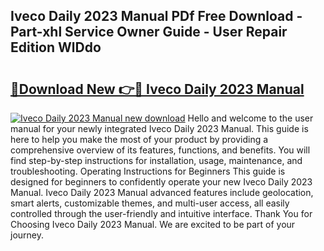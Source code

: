 ## Iveco Daily 2023 Manual PDf Free Download - Part-xhl Service Owner Guide - User Repair Edition WlDdo

# <h2><a href="http://cf15337.oget.top/?id=Iveco+Daily+2023+Manual">🔗Download New 👉🔴 Iveco Daily 2023 Manual</a></h2>

[![Iveco Daily 2023 Manual new download](https://i.imgur.com/5g1atiW.png)](http://cf15337.oget.top/?id=Iveco+Daily+2023+Manual)
Hello and welcome to the user manual for your newly integrated Iveco Daily 2023 Manual. This guide is here to help you make the most of your product by providing a comprehensive overview of its features, functions, and benefits. You will find step-by-step instructions for installation, usage, maintenance, and troubleshooting. Operating Instructions for Beginners This guide is designed for beginners to confidently operate your new Iveco Daily 2023 Manual. Iveco Daily 2023 Manual advanced features include geolocation, smart alerts, customizable themes, and multi-user access, all easily controlled through the user-friendly and intuitive interface. Thank You for Choosing Iveco Daily 2023 Manual. We are excited to be part of your journey.
